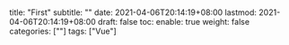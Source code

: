 # 

title: "First"
subtitle: ""
date: 2021-04-06T20:14:19+08:00
lastmod: 2021-04-06T20:14:19+08:00
draft: false
toc:
  enable: true
weight: false
categories: [""]
tags: ["Vue"]
